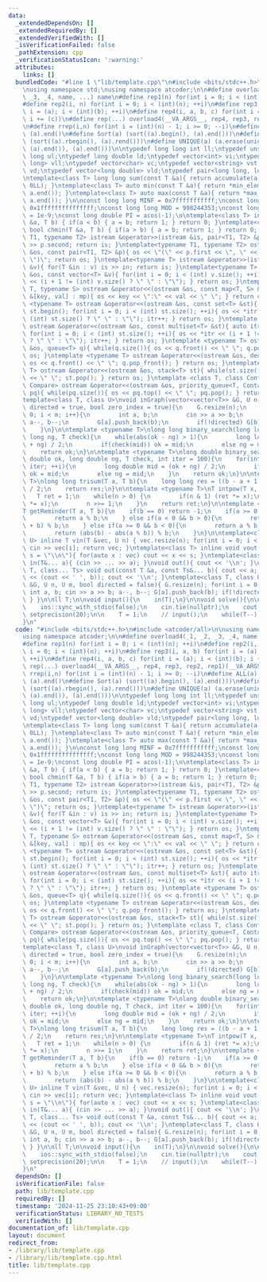 ```yaml
---
data:
  _extendedDependsOn: []
  _extendedRequiredBy: []
  _extendedVerifiedWith: []
  _isVerificationFailed: false
  _pathExtension: cpp
  _verificationStatusIcon: ':warning:'
  attributes:
    links: []
  bundledCode: "#line 1 \"lib/template.cpp\"\n#include <bits/stdc++.h>\n#include <atcoder/all>\n\
    \nusing namespace std;\nusing namespace atcoder;\n\n#define overload4(_1, _2,\
    \ _3, _4, name, ...) name\n#define rep1(n) for(int i = 0; i < (int)(n); ++i)\n\
    #define rep2(i, n) for(int i = 0; i < (int)(n); ++i)\n#define rep3(i, a, b) for(int\
    \ i = (a); i < (int)(b); ++i)\n#define rep4(i, a, b, c) for(int i = (a); i < (int)(b);\
    \ i += (c))\n#define rep(...) overload4(__VA_ARGS__, rep4, rep3, rep2, rep1)(__VA_ARGS__)\n\
    \n#define rrep(i,n) for(int i = (int)(n) - 1; i >= 0; --i)\n#define ALL(a) (a).begin(),\
    \ (a).end()\n#define Sort(a) (sort((a).begin(), (a).end()))\n#define RSort(a)\
    \ (sort((a).rbegin(), (a).rend()))\n#define UNIQUE(a) (a.erase(unique((a).begin(),\
    \ (a).end()), (a).end()))\n\ntypedef long long int ll;\ntypedef unsigned long\
    \ long ul;\ntypedef long double ld;\ntypedef vector<int> vi;\ntypedef vector<long\
    \ long> vll;\ntypedef vector<char> vc;\ntypedef vector<string> vst;\ntypedef vector<double>\
    \ vd;\ntypedef vector<long double> vld;\ntypedef pair<long long, long long> P;\n\
    \ntemplate<class T> long long sum(const T &a){ return accumulate(a.begin(), a.end(),\
    \ 0LL); }\ntemplate<class T> auto min(const T &a){ return *min_element(a.begin(),\
    \ a.end()); }\ntemplate<class T> auto max(const T &a){ return *max_element(a.begin(),\
    \ a.end()); }\n\nconst long long MINF = 0x7fffffffffff;\nconst long long INF =\
    \ 0x1fffffffffffffff;\nconst long long MOD = 998244353;\nconst long double EPS\
    \ = 1e-9;\nconst long double PI = acos(-1);\n\ntemplate<class T> inline bool chmax(T\
    \ &a, T b) { if(a < b) { a = b; return 1; } return 0; }\ntemplate<class T> inline\
    \ bool chmin(T &a, T b) { if(a > b) { a = b; return 1; } return 0; }\n\ntemplate<typename\
    \ T1, typename T2> istream &operator>>(istream &is, pair<T1, T2> &p){ is >> p.first\
    \ >> p.second; return is; }\ntemplate<typename T1, typename T2> ostream &operator<<(ostream\
    \ &os, const pair<T1, T2> &p){ os << \"(\" << p.first << \", \" << p.second <<\
    \ \")\"; return os; }\ntemplate<typename T> istream &operator>>(istream &is, vector<T>\
    \ &v){ for(T &in : v) is >> in; return is; }\ntemplate<typename T> ostream &operator<<(ostream\
    \ &os, const vector<T> &v){ for(int i = 0; i < (int) v.size(); ++i){ os << v[i]\
    \ << (i + 1 != (int) v.size() ? \" \" : \"\"); } return os; }\ntemplate <typename\
    \ T, typename S> ostream &operator<<(ostream &os, const map<T, S> &mp){ for(auto\
    \ &[key, val] : mp){ os << key << \":\" << val << \" \"; } return os; }\ntemplate\
    \ <typename T> ostream &operator<<(ostream &os, const set<T> &st){ auto itr =\
    \ st.begin(); for(int i = 0; i < (int) st.size(); ++i){ os << *itr << (i + 1 !=\
    \ (int) st.size() ? \" \" : \"\"); itr++; } return os; }\ntemplate <typename T>\
    \ ostream &operator<<(ostream &os, const multiset<T> &st){ auto itr = st.begin();\
    \ for(int i = 0; i < (int) st.size(); ++i){ os << *itr << (i + 1 != (int) st.size()\
    \ ? \" \" : \"\"); itr++; } return os; }\ntemplate <typename T> ostream &operator<<(ostream\
    \ &os, queue<T> q){ while(q.size()){ os << q.front() << \" \"; q.pop(); } return\
    \ os; }\ntemplate <typename T> ostream &operator<<(ostream &os, deque<T> q){ while(q.size()){\
    \ os << q.front() << \" \"; q.pop_front(); } return os; }\ntemplate <typename\
    \ T> ostream &operator<<(ostream &os, stack<T> st){ while(st.size()){ os << st.top()\
    \ << \" \"; st.pop(); } return os; }\ntemplate <class T, class Container, class\
    \ Compare> ostream &operator<<(ostream &os, priority_queue<T, Container, Compare>\
    \ pq){ while(pq.size()){ os << pq.top() << \" \"; pq.pop(); } return os; }\n\n\
    template<class T, class U>\nvoid inGraph(vector<vector<T>> &G, U n, U m, bool\
    \ directed = true, bool zero_index = true){\n    G.resize(n);\n    for(int i =\
    \ 0; i < m; i++){\n        int a, b;\n        cin >> a >> b;\n        if(!zero_index)\
    \ a--, b--;\n        G[a].push_back(b);\n        if(!directed) G[b].push_back(a);\n\
    \    }\n}\n\ntemplate <typename T>\nlong long binary_search(long long ok, long\
    \ long ng, T check){\n    while(abs(ok - ng) > 1){\n        long long mid = (ok\
    \ + ng) / 2;\n        if(check(mid)) ok = mid;\n        else ng = mid;\n    }\n\
    \    return ok;\n}\n\ntemplate <typename T>\nlong double binary_search_real(long\
    \ double ok, long double ng, T check, int iter = 100){\n    for(int i = 0; i <\
    \ iter; ++i){\n        long double mid = (ok + ng) / 2;\n        if(check(mid))\
    \ ok = mid;\n        else ng = mid;\n    }\n    return ok;\n}\n\ntemplate <typename\
    \ T>\nlong long trisum(T a, T b){\n    long long res = ((b - a + 1) * (a + b))\
    \ / 2;\n    return res;\n}\n\ntemplate <typename T>\nT intpow(T x, int n){\n \
    \   T ret = 1;\n    while(n > 0) {\n        if(n & 1) (ret *= x);\n        (x\
    \ *= x);\n        n >>= 1;\n    }\n    return ret;\n}\n\ntemplate <typename T>\n\
    T getReminder(T a, T b){\n    if(b == 0) return -1;\n    if(a >= 0 && b > 0){\n\
    \        return a % b;\n    } else if(a < 0 && b > 0){\n        return ((a % b)\
    \ + b) % b;\n    } else if(a >= 0 && b < 0){\n        return a % b;\n    } else{\n\
    \        return (abs(b) - abs(a % b)) % b;\n    }\n}\n\ntemplate<class T, class\
    \ U> inline T vin(T &vec, U n) { vec.resize(n); for(int i = 0; i < (int) n; ++i)\
    \ cin >> vec[i]; return vec; }\ntemplate<class T> inline void vout(T vec, string\
    \ s = \"\\n\"){ for(auto x : vec) cout << x << s; }\ntemplate<class... T> void\
    \ in(T&... a){ (cin >> ... >> a); }\nvoid out(){ cout << '\\n'; }\ntemplate<class\
    \ T, class... Ts> void out(const T &a, const Ts&... b){ cout << a; (cout << ...\
    \ << (cout << ' ', b)); cout << '\\n'; }\ntemplate<class T, class U> void inGraph(vector<vector<T>>\
    \ &G, U n, U m, bool directed = false){ G.resize(n); for(int i = 0; i < m; ++i){\
    \ int a, b; cin >> a >> b; a--, b--; G[a].push_back(b); if(!directed) G[b].push_back(a);\
    \ } }\n\nll T;\n\nvoid input(){\n    in(T);\n}\n\nvoid solve(){\n\n}\n\nint main(){\n\
    \    ios::sync_with_stdio(false);\n    cin.tie(nullptr);\n    cout << fixed <<\
    \ setprecision(20);\n\n    T = 1;\n    // input();\n    while(T--) solve();\n\
    }\n"
  code: "#include <bits/stdc++.h>\n#include <atcoder/all>\n\nusing namespace std;\n\
    using namespace atcoder;\n\n#define overload4(_1, _2, _3, _4, name, ...) name\n\
    #define rep1(n) for(int i = 0; i < (int)(n); ++i)\n#define rep2(i, n) for(int\
    \ i = 0; i < (int)(n); ++i)\n#define rep3(i, a, b) for(int i = (a); i < (int)(b);\
    \ ++i)\n#define rep4(i, a, b, c) for(int i = (a); i < (int)(b); i += (c))\n#define\
    \ rep(...) overload4(__VA_ARGS__, rep4, rep3, rep2, rep1)(__VA_ARGS__)\n\n#define\
    \ rrep(i,n) for(int i = (int)(n) - 1; i >= 0; --i)\n#define ALL(a) (a).begin(),\
    \ (a).end()\n#define Sort(a) (sort((a).begin(), (a).end()))\n#define RSort(a)\
    \ (sort((a).rbegin(), (a).rend()))\n#define UNIQUE(a) (a.erase(unique((a).begin(),\
    \ (a).end()), (a).end()))\n\ntypedef long long int ll;\ntypedef unsigned long\
    \ long ul;\ntypedef long double ld;\ntypedef vector<int> vi;\ntypedef vector<long\
    \ long> vll;\ntypedef vector<char> vc;\ntypedef vector<string> vst;\ntypedef vector<double>\
    \ vd;\ntypedef vector<long double> vld;\ntypedef pair<long long, long long> P;\n\
    \ntemplate<class T> long long sum(const T &a){ return accumulate(a.begin(), a.end(),\
    \ 0LL); }\ntemplate<class T> auto min(const T &a){ return *min_element(a.begin(),\
    \ a.end()); }\ntemplate<class T> auto max(const T &a){ return *max_element(a.begin(),\
    \ a.end()); }\n\nconst long long MINF = 0x7fffffffffff;\nconst long long INF =\
    \ 0x1fffffffffffffff;\nconst long long MOD = 998244353;\nconst long double EPS\
    \ = 1e-9;\nconst long double PI = acos(-1);\n\ntemplate<class T> inline bool chmax(T\
    \ &a, T b) { if(a < b) { a = b; return 1; } return 0; }\ntemplate<class T> inline\
    \ bool chmin(T &a, T b) { if(a > b) { a = b; return 1; } return 0; }\n\ntemplate<typename\
    \ T1, typename T2> istream &operator>>(istream &is, pair<T1, T2> &p){ is >> p.first\
    \ >> p.second; return is; }\ntemplate<typename T1, typename T2> ostream &operator<<(ostream\
    \ &os, const pair<T1, T2> &p){ os << \"(\" << p.first << \", \" << p.second <<\
    \ \")\"; return os; }\ntemplate<typename T> istream &operator>>(istream &is, vector<T>\
    \ &v){ for(T &in : v) is >> in; return is; }\ntemplate<typename T> ostream &operator<<(ostream\
    \ &os, const vector<T> &v){ for(int i = 0; i < (int) v.size(); ++i){ os << v[i]\
    \ << (i + 1 != (int) v.size() ? \" \" : \"\"); } return os; }\ntemplate <typename\
    \ T, typename S> ostream &operator<<(ostream &os, const map<T, S> &mp){ for(auto\
    \ &[key, val] : mp){ os << key << \":\" << val << \" \"; } return os; }\ntemplate\
    \ <typename T> ostream &operator<<(ostream &os, const set<T> &st){ auto itr =\
    \ st.begin(); for(int i = 0; i < (int) st.size(); ++i){ os << *itr << (i + 1 !=\
    \ (int) st.size() ? \" \" : \"\"); itr++; } return os; }\ntemplate <typename T>\
    \ ostream &operator<<(ostream &os, const multiset<T> &st){ auto itr = st.begin();\
    \ for(int i = 0; i < (int) st.size(); ++i){ os << *itr << (i + 1 != (int) st.size()\
    \ ? \" \" : \"\"); itr++; } return os; }\ntemplate <typename T> ostream &operator<<(ostream\
    \ &os, queue<T> q){ while(q.size()){ os << q.front() << \" \"; q.pop(); } return\
    \ os; }\ntemplate <typename T> ostream &operator<<(ostream &os, deque<T> q){ while(q.size()){\
    \ os << q.front() << \" \"; q.pop_front(); } return os; }\ntemplate <typename\
    \ T> ostream &operator<<(ostream &os, stack<T> st){ while(st.size()){ os << st.top()\
    \ << \" \"; st.pop(); } return os; }\ntemplate <class T, class Container, class\
    \ Compare> ostream &operator<<(ostream &os, priority_queue<T, Container, Compare>\
    \ pq){ while(pq.size()){ os << pq.top() << \" \"; pq.pop(); } return os; }\n\n\
    template<class T, class U>\nvoid inGraph(vector<vector<T>> &G, U n, U m, bool\
    \ directed = true, bool zero_index = true){\n    G.resize(n);\n    for(int i =\
    \ 0; i < m; i++){\n        int a, b;\n        cin >> a >> b;\n        if(!zero_index)\
    \ a--, b--;\n        G[a].push_back(b);\n        if(!directed) G[b].push_back(a);\n\
    \    }\n}\n\ntemplate <typename T>\nlong long binary_search(long long ok, long\
    \ long ng, T check){\n    while(abs(ok - ng) > 1){\n        long long mid = (ok\
    \ + ng) / 2;\n        if(check(mid)) ok = mid;\n        else ng = mid;\n    }\n\
    \    return ok;\n}\n\ntemplate <typename T>\nlong double binary_search_real(long\
    \ double ok, long double ng, T check, int iter = 100){\n    for(int i = 0; i <\
    \ iter; ++i){\n        long double mid = (ok + ng) / 2;\n        if(check(mid))\
    \ ok = mid;\n        else ng = mid;\n    }\n    return ok;\n}\n\ntemplate <typename\
    \ T>\nlong long trisum(T a, T b){\n    long long res = ((b - a + 1) * (a + b))\
    \ / 2;\n    return res;\n}\n\ntemplate <typename T>\nT intpow(T x, int n){\n \
    \   T ret = 1;\n    while(n > 0) {\n        if(n & 1) (ret *= x);\n        (x\
    \ *= x);\n        n >>= 1;\n    }\n    return ret;\n}\n\ntemplate <typename T>\n\
    T getReminder(T a, T b){\n    if(b == 0) return -1;\n    if(a >= 0 && b > 0){\n\
    \        return a % b;\n    } else if(a < 0 && b > 0){\n        return ((a % b)\
    \ + b) % b;\n    } else if(a >= 0 && b < 0){\n        return a % b;\n    } else{\n\
    \        return (abs(b) - abs(a % b)) % b;\n    }\n}\n\ntemplate<class T, class\
    \ U> inline T vin(T &vec, U n) { vec.resize(n); for(int i = 0; i < (int) n; ++i)\
    \ cin >> vec[i]; return vec; }\ntemplate<class T> inline void vout(T vec, string\
    \ s = \"\\n\"){ for(auto x : vec) cout << x << s; }\ntemplate<class... T> void\
    \ in(T&... a){ (cin >> ... >> a); }\nvoid out(){ cout << '\\n'; }\ntemplate<class\
    \ T, class... Ts> void out(const T &a, const Ts&... b){ cout << a; (cout << ...\
    \ << (cout << ' ', b)); cout << '\\n'; }\ntemplate<class T, class U> void inGraph(vector<vector<T>>\
    \ &G, U n, U m, bool directed = false){ G.resize(n); for(int i = 0; i < m; ++i){\
    \ int a, b; cin >> a >> b; a--, b--; G[a].push_back(b); if(!directed) G[b].push_back(a);\
    \ } }\n\nll T;\n\nvoid input(){\n    in(T);\n}\n\nvoid solve(){\n\n}\n\nint main(){\n\
    \    ios::sync_with_stdio(false);\n    cin.tie(nullptr);\n    cout << fixed <<\
    \ setprecision(20);\n\n    T = 1;\n    // input();\n    while(T--) solve();\n\
    }\n"
  dependsOn: []
  isVerificationFile: false
  path: lib/template.cpp
  requiredBy: []
  timestamp: '2024-11-25 23:10:43+09:00'
  verificationStatus: LIBRARY_NO_TESTS
  verifiedWith: []
documentation_of: lib/template.cpp
layout: document
redirect_from:
- /library/lib/template.cpp
- /library/lib/template.cpp.html
title: lib/template.cpp
---
```


